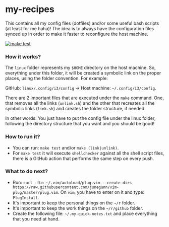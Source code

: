 # my-recipes
This contains all my config files (dotfiles) and/or some useful bash scripts (at least for me haha)! The idea is to always have the configuration files synced up in order to make it faster to reconfigure the host machine.

[![make test](https://github.com/thiagosanches/my-recipes/actions/workflows/make-test.yml/badge.svg?branch=master)](https://github.com/thiagosanches/my-recipes/actions/workflows/make-test.yml)

### How it works?

The `linux` folder represents my `$HOME` directory on the host machine. So, everything under this folder, it will be created a symbolic link on the proper places, using the folder convention. For example:

GitHub: `linux/.config/i3/config` -> Host machine: `~/.config/i3/config`.

There are 2 important files that are executed under the `make` command. One, that removes all the links (`unlink.sh`) and the other that recreates all the symbolic links (`link.sh`) and creates the folder structure, if needed.

In other words: You just have to put the config file under the linux folder, following the directory structure that you want and you should be good!

### How to run it?
- You can run: `make test` and/or `make (link|unlink)`.
- For `make test` it will execute `shellchecker` against all the shell script files, there is a GitHub action that performs the same step on every push.

### What to do next?
- Run: `curl -fLo ~/.vim/autoload/plug.vim --create-dirs https://raw.githubusercontent.com/junegunn/vim-plug/master/plug.vim`. On `vim`, you have to enter on it and type: `PlugInstall`.
- It's important to keep the personal things on the `~/r` folder.
- It's important to keep the work things on the `~/r/github` folder.
- Create the following file: `~/.my-quick-notes.txt` and place everything that you need at hand.
